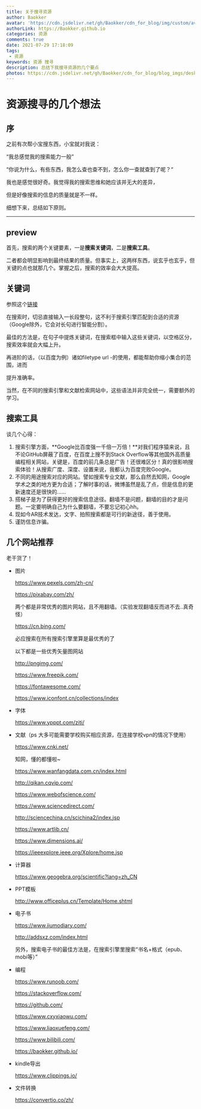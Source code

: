 ```yaml
---
title: 关于搜寻资源
author: Baokker
avatar: 'https://cdn.jsdelivr.net/gh/Baokker/cdn_for_blog/img/custom/avatar.jpg'
authorLink: https://Baokker.github.io
categories: 资源
comments: true
date: 2021-07-29 17:18:09
tags:
 - 资源
keywords: 资源 搜寻
description: 总结下我搜寻资源的几个要点 
photos: https://cdn.jsdelivr.net/gh/Baokker/cdn_for_blog/blog_imgs/desktop-1245714_1920.jpg
---
```


# 资源搜寻的几个想法

## 序

之前有次帮小宝搜东西，小宝就对我说：

“我总感觉我的搜索能力一般”

“你说为什么，有些东西，我怎么查也查不到，怎么你一查就查到了呢？“

我也是感觉很好奇。我觉得我的搜索思维和她应该并无大的差异，

但是好像搜索的信息的质量就是不一样。

细想下来，总结如下原则。

---

## preview

首先，搜索的两个关键要素，一是**搜索关键词**，二是**搜索工具**。

二者都会明显影响到最终结果的质量。但事实上，这两样东西，说玄乎也玄乎，但关键的点也就那几个。掌握之后，搜索的效率会大大提高。

## 关键词

参照这个[链接](https://zhuanlan.zhihu.com/p/24971927)

在搜索时，切忌直接输入一长段整句，这不利于搜索引擎匹配到合适的资源（Google除外，它会对长句进行智能分割）。

最佳的方法是，在句子中提炼关键词，在搜索框中输入这些关键词，以空格区分，搜索效率就会大幅上升。

再进阶的话，（以百度为例）诸如filetype url -的使用，都能帮助你缩小集合的范围，进而

提升准确率。

当然，在不同的搜索引擎和文献检索网站中，这些语法并非完全统一，需要额外的学习。

## 搜索工具

谈几个心得：

1. 搜索引擎方面，**Google比百度强一千倍一万倍！**对我们程序猿来说，且不论GitHub屏蔽了百度，在百度上搜不到Stack Overflow等其他国外高质量编程相关网站，关键是，百度的前几条总是广告！还很难区分！真的很影响搜索体验！从搜索广度、深度、设置来说，我都认为百度完败Google。
2. 不同的用途搜索对应的网站。譬如搜索专业文献，那么自然去知网，Google学术之类的地方更为合适；了解时事的话，微博虽然是乱了点，但是信息的更新速度还是很快的……
3. 搭梯子是为了获得更好的搜索信息途径。翻墙不是问题，翻墙的目的才是问题。一定要明确自己为什么要翻墙，不要忘记初心hh。
4. 现如今AR技术发达，文字、拍照搜索都是可行的新途径，善于使用。
5. 谨防信息诈骗。

## 几个网站推荐

老干货了！

- 图片

  https://www.pexels.com/zh-cn/

  https://pixabay.com/zh/

  两个都是非常优秀的图片网站，且不用翻墙。（实验发现翻墙反而进不去..真奇怪）

  https://cn.bing.com/

  必应搜索在所有搜索引擎里算是最优秀的了

  以下都是一些优秀矢量图网站

  http://pngimg.com/

  https://www.freepik.com/

  https://fontawesome.com/

  https://www.iconfont.cn/collections/index

- 字体

  https://www.ypppt.com/ziti/

- 文献（ps 大多可能需要学校购买相应资源，在连接学校vpn的情况下使用）

  https://www.cnki.net/

  知网，懂的都懂啦~

  https://www.wanfangdata.com.cn/index.html

  http://qikan.cqvip.com/

  https://www.webofscience.com/

  https://www.sciencedirect.com/

  http://sciencechina.cn/scichina2/index.jsp

  https://www.artlib.cn/

  https://www.dimensions.ai/

  https://ieeexplore.ieee.org/Xplore/home.jsp

- 计算器

  https://www.geogebra.org/scientific?lang=zh_CN

- PPT模板

  http://www.officeplus.cn/Template/Home.shtml

- 电子书

  https://www.jiumodiary.com/

  http://addsxz.com/index.html

  另外，搜索电子书的最佳方法是，在搜索引擎里搜索“书名+格式（epub、mobi等）”

- 编程

  https://www.runoob.com/

  https://stackoverflow.com/

  https://github.com/

  https://www.cxyxiaowu.com/

  https://www.liaoxuefeng.com/

  https://www.bilibili.com/

  https://baokker.github.io/

- kindle导出

  https://www.clippings.io/

- 文件转换

  https://convertio.co/zh/

